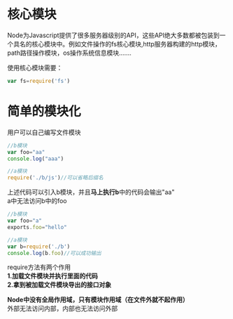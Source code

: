 
# 核心模块
Node为Javascript提供了很多服务器级别的API，这些API绝大多数都被包装到一个具名的核心模块中。例如文件操作的fs核心模块,http服务器构建的http模块，path路径操作模块，os操作系统信息模块.......

使用核心模块需要：
```javascript
var fs=require('fs')
```

# 简单的模块化
用户可以自己编写文件模块
```javascript
//b模块
var foo="aa"
console.log("aaa")
```
```javascript
//a模块
require('./b/js')//可以省略后缀名
```
上述代码可以引入b模块，并且**马上执行b**中的代码会输出"aa"<br />a中无法访问b中的foo
```javascript
//b模块
var foo="a"
exports.foo="hello"
```
```javascript
//a模块
var b=require('./b')
console.log(b.foo)//可以成功输出
```
require方法有两个作用<br />**1.加载文件模块并执行里面的代码**<br />**2.拿到被加载文件模块导出的接口对象**


**Node中没有全局作用域，只有模块作用域（在文件外就不起作用）**<br />外部无法访问内部，内部也无法访问外部
